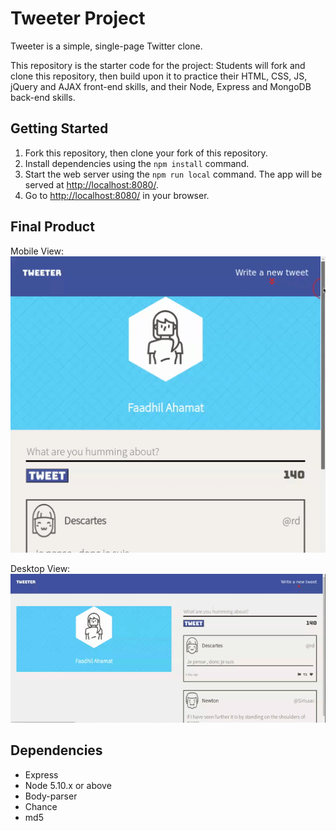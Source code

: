 # Tweeter Project

Tweeter is a simple, single-page Twitter clone.

This repository is the starter code for the project: Students will fork and clone this repository, then build upon it to practice their HTML, CSS, JS, jQuery and AJAX front-end skills, and their Node, Express and MongoDB back-end skills.

## Getting Started

1. Fork this repository, then clone your fork of this repository.
2. Install dependencies using the `npm install` command.
3. Start the web server using the `npm run local` command. The app will be served at <http://localhost:8080/>.
4. Go to <http://localhost:8080/> in your browser.

## Final Product

Mobile View:
![TinyUrls home page](/public/images/TweeterMobile.gif  "Tweeter Mobile")

Desktop View:
![Create TinyUrl](/public/images/TweeterDesktop.gif  "Tweeter Desktop")


## Dependencies

- Express
- Node 5.10.x or above
- Body-parser
- Chance
- md5